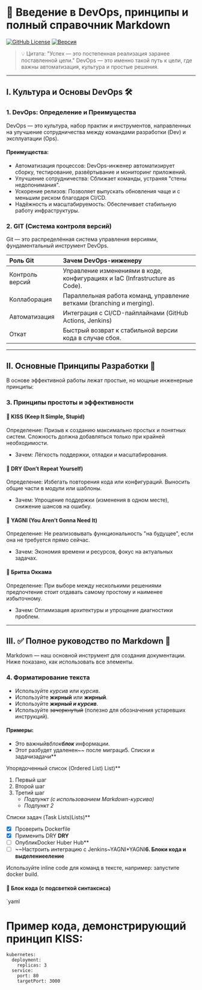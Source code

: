 # 🚀 Введение в DevOps, принципы и полный справочник Markdown

[![GitHub License](https://img.shields.io/badge/License-MIT-blue.svg)](https://opensource.org/licenses/MIT)
[![Версия](https://img.shields.io/badge/Версия-1.0-green.svg)](README.md)

> 💡 Цитата: "Успех — это постепенная реализация заранее поставленной цели."
> DevOps — это именно такой путь к цели, где важны автоматизация, культура и простые решения.

---

## I. Культура и Основы DevOps 🛠️

### 1. DevOps: Определение и Преимущества
DevOps — это культура, набор практик и инструментов, направленных на улучшение сотрудничества между командами разработки (Dev) и эксплуатации (Ops).

#### Преимущества:
- Автоматизация процессов: DevOps-инженер автоматизирует сборку, тестирование, развёртывание и мониторинг приложений.
- Улучшение сотрудничества: Сближает команды, устраняя "стены недопонимания".
- Ускорение релизов: Позволяет выпускать обновления чаще и с меньшим риском благодаря CI/CD.
- Надёжность и масштабируемость: Обеспечивает стабильную работу инфраструктуры.

### 2. GIT (Система контроля версий)
Git — это распределённая система управления версиями, фундаментальный инструмент DevOps.

| Роль Git | Зачем DevOps-инженеру |
| :------- | :-------------------- |
| Контроль версий | Управление изменениями в коде, конфигурациях и IaC (Infrastructure as Code). |
| Коллаборация | Параллельная работа команд, управление ветками (branching и merging). |
| Автоматизация | Интеграция с CI/CD-пайплайнами (GitHub Actions, Jenkins) |
| Откат | Быстрый возврат к стабильной версии кода в случае сбоя. |

---

## II. Основные Принципы Разработки 🧠

В основе эффективной работы лежат простые, но мощные инженерные принципы:

### 3. Принципы простоты и эффективности

#### 🔹 KISS (Keep It Simple, Stupid)
Определение: Призыв к созданию максимально простых и понятных систем. Сложность должна добавляться только при крайней необходимости.
- Зачем: Лёгкость поддержки, отладки и масштабирования.

#### 🔹 DRY (Don’t Repeat Yourself)
Определение: Избегать повторения кода или конфигураций. Выносить общие части в модули или шаблоны.
- Зачем: Упрощение поддержки (изменения в одном месте), снижение шансов на ошибку.

#### 🔹 YAGNI (You Aren’t Gonna Need It)
Определение: Не реализовывать функциональность "на будущее", если она не требуется прямо сейчас.
- Зачем: Экономия времени и ресурсов, фокус на актуальных задачах.

#### 🔹 Бритва Оккама
Определение: При выборе между несколькими решениями предпочтение стоит отдавать самому простому и наименее избыточному.
- Зачем: Оптимизация архитектуры и упрощение диагностики проблем.

---

## III. ✅ Полное руководство по Markdown 📄

Markdown — наш основной инструмент для создания документации. Ниже показано, как использовать все элементы.

### 4. Форматирование текста

- Используйте *курсив* или _курсив_.
- Используйте **жирный** или __жирный__.
- Используйте ***жирный и курсив***.
- Используйте ~~зачеркнутый~~ (полезно для обозначения устаревших инструкций).

#### Примеры:
- Это важныйв*блок**блок*** информации.
- Этот разбудет удаленен~~ после миграци5. Списки и задачизадачи**

Упорядоченный список (Ordered List) List)**
1.  Первый шаг
2.  Второй шаг
3.  Третий шаг
    * *Подпункт (с использованием Markdown-курсива)*
    * *Подпункт 2*

Списки задач (Task Lists)Lists)**
- [x] Проверить Dockerfile
- [x] Применить DRY **DRY**
- [ ] ОпубликDocker Huber Hub**
- [ ] ~~Настроить интеграцию с Jenkins~YAGNI*YAGNI**6. Блоки кода и выделениееление**

Используйте inline code для команд в тексте, например: запустите docker build.

#### 🔹 Блок кода (с подсветкой синтаксиса)

`yaml
# Пример кода, демонстрирующий принцип KISS:
```
kubernetes:
  deployment:
    replicas: 3
  service:
    port: 80
    targetPort: 3000
```
    
